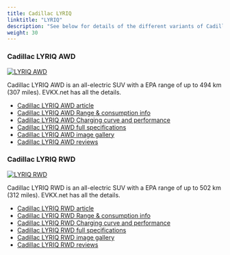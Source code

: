 ```yaml
---
title: Cadillac LYRIQ
linktitle: "LYRIQ"
description: "See below for details of the different variants of Cadillac LYRIQ"
weight: 30
---
```

### Cadillac LYRIQ AWD

<a href="/models/cadillac/lyriq/lyriq_awd/"><img src="https://media.evkx.net/multimedia/models/cadillac/lyriq/lyriq_awd/main_1_st.jpg" class="img-fluid" alt="LYRIQ AWD" ></a>

Cadillac LYRIQ AWD is an all-electric SUV with a EPA range of up to 494 km (307 miles). EVKX.net has all the details. 

- [Cadillac LYRIQ AWD article](/models/cadillac/lyriq/lyriq_awd/)
- [Cadillac LYRIQ AWD Range & consumption info](/models/cadillac/lyriq/lyriq_awd/rangeandconsumption)
- [Cadillac LYRIQ AWD Charging curve and performance](/models/cadillac/lyriq/lyriq_awd/chargingcurve)
- [Cadillac LYRIQ AWD full specifications](/models/cadillac/lyriq/lyriq_awd/specifications)
- [Cadillac LYRIQ AWD image gallery](/models/cadillac/lyriq/lyriq_awd/gallery)
- [Cadillac LYRIQ AWD reviews](/models/cadillac/lyriq/lyriq_awd/reviews)

### Cadillac LYRIQ RWD

<a href="/models/cadillac/lyriq/lyriq_rwd/"><img src="https://media.evkx.net/multimedia/models/cadillac/lyriq/lyriq_rwd/main_1_st.jpg" class="img-fluid" alt="LYRIQ RWD" ></a>

Cadillac LYRIQ RWD is an all-electric SUV with a EPA range of up to 502 km (312 miles). EVKX.net has all the details. 

- [Cadillac LYRIQ RWD article](/models/cadillac/lyriq/lyriq_rwd/)
- [Cadillac LYRIQ RWD Range & consumption info](/models/cadillac/lyriq/lyriq_rwd/rangeandconsumption)
- [Cadillac LYRIQ RWD Charging curve and performance](/models/cadillac/lyriq/lyriq_rwd/chargingcurve)
- [Cadillac LYRIQ RWD full specifications](/models/cadillac/lyriq/lyriq_rwd/specifications)
- [Cadillac LYRIQ RWD image gallery](/models/cadillac/lyriq/lyriq_rwd/gallery)
- [Cadillac LYRIQ RWD reviews](/models/cadillac/lyriq/lyriq_rwd/reviews)

